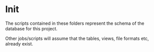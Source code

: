 # Init

The scripts contained in these folders represent the schema of the database for this project.

Other jobs/scripts will assume that the tables, views, file formats etc, already exist.
